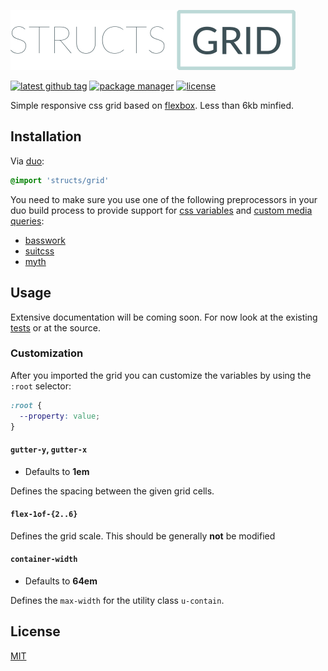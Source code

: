 
![logo for structs/grid][logo]

[![latest github tag][github-img]][github-url]
[![package manager][package-img]][package-url]
[![license][license-img]][license-url]

Simple responsive css grid based on [flexbox](http://www.w3.org/TR/css3-flexbox). Less than 6kb minfied.

## Installation

Via [duo](https://github.com/duojs/duo):

```css
@import 'structs/grid'
```

You need to make sure you use one of the following preprocessors in your duo build process to provide support for [css variables](http://dev.w3.org/csswg/css-variables/) and [custom media queries](http://dev.w3.org/csswg/mediaqueries-4/#custom-mq):

* [basswork](https://github.com/jxnblk/basswork)
* [suitcss](https://github.com/suitcss/rework-suit)
* [myth](https://github.com/segmentio/myth)

## Usage

Extensive documentation will be coming soon. For now look at the existing [tests](./test/index.html) or at the source.

### Customization

After you imported the grid you can customize the variables by using the `:root` selector:

```css
:root {
  --property: value;
}
```

#### `gutter-y`, `gutter-x`
* Defaults to **1em**

Defines the spacing between the given grid cells.

#### `flex-1of-{2..6}`
Defines the grid scale. This should be generally **not** be modified

#### `container-width`
* Defaults to **64em**

Defines the `max-width` for the utility class `u-contain`.

## License

[MIT][license-url]

[logo]: ./grid.png

[license-img]: http://img.shields.io/npm/l/koa-views.svg?style=flat-square
[license-url]: ./license

[github-img]: https://img.shields.io/github/tag/structs/grid.svg?style=flat-square
[github-url]: https://github.com/structs/grid/tags

[package-img]: http://img.shields.io/badge/package%20manager-duo-blue.svg?style=flat-square
[package-url]: https://github.com/duojs/duo